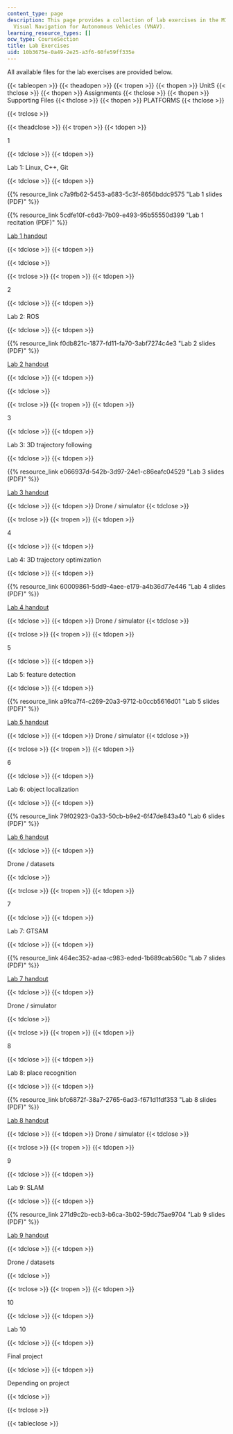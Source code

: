 ```yaml
---
content_type: page
description: This page provides a collection of lab exercises in the MIT course 16.485
  Visual Navigation for Autonomous Vehicles (VNAV).
learning_resource_types: []
ocw_type: CourseSection
title: Lab Exercises
uid: 10b3675e-0a49-2e25-a3f6-60fe59ff335e
---
```


All available files for the lab exercises are provided below.

{{< tableopen >}}
{{< theadopen >}}
{{< tropen >}}
{{< thopen >}}
UnitS
{{< thclose >}}
{{< thopen >}}
Assignments
{{< thclose >}}
{{< thopen >}}
Supporting Files
{{< thclose >}}
{{< thopen >}}
PLATFORMS
{{< thclose >}}

{{< trclose >}}

{{< theadclose >}}
{{< tropen >}}
{{< tdopen >}}


1


{{< tdclose >}}
{{< tdopen >}}


Lab 1: Linux, C++, Git


{{< tdclose >}}
{{< tdopen >}}


{{% resource_link c7a9fb62-5453-a683-5c3f-8656bddc9575 "Lab 1 slides (PDF)" %}}

{{% resource_link 5cdfe10f-c6d3-7b09-e493-95b55550d399 "Lab 1 recitation (PDF)" %}}

[Lab 1 handout](https://vnav.mit.edu/labs/lab1/)


{{< tdclose >}}
{{< tdopen >}}



{{< tdclose >}}

{{< trclose >}}
{{< tropen >}}
{{< tdopen >}}


2


{{< tdclose >}}
{{< tdopen >}}


Lab 2: ROS


{{< tdclose >}}
{{< tdopen >}}


{{% resource_link f0db821c-1877-fd11-fa70-3abf7274c4e3 "Lab 2 slides (PDF)" %}}

[Lab 2 handout](https://vnav.mit.edu/labs/lab2/)


{{< tdclose >}}
{{< tdopen >}}



{{< tdclose >}}

{{< trclose >}}
{{< tropen >}}
{{< tdopen >}}


3


{{< tdclose >}}
{{< tdopen >}}


Lab 3: 3D trajectory following


{{< tdclose >}}
{{< tdopen >}}


{{% resource_link e066937d-542b-3d97-24e1-c86eafc04529 "Lab 3 slides (PDF)" %}} 

[Lab 3 handout](https://vnav.mit.edu/labs/lab3/)


{{< tdclose >}}
{{< tdopen >}}
Drone / simulator
{{< tdclose >}}

{{< trclose >}}
{{< tropen >}}
{{< tdopen >}}


4


{{< tdclose >}}
{{< tdopen >}}


Lab 4: 3D trajectory optimization


{{< tdclose >}}
{{< tdopen >}}


{{% resource_link 60009861-5dd9-4aee-e179-a4b36d77e446 "Lab 4 slides (PDF)" %}}

[Lab 4 handout](https://vnav.mit.edu/labs/lab4/)


{{< tdclose >}}
{{< tdopen >}}
Drone / simulator
{{< tdclose >}}

{{< trclose >}}
{{< tropen >}}
{{< tdopen >}}


5


{{< tdclose >}}
{{< tdopen >}}


Lab 5: feature detection


{{< tdclose >}}
{{< tdopen >}}


{{% resource_link a9fca7f4-c269-20a3-9712-b0ccb5616d01 "Lab 5 slides (PDF)" %}}

[Lab 5 handout](https://vnav.mit.edu/labs/lab5/)


{{< tdclose >}}
{{< tdopen >}}
Drone / simulator
{{< tdclose >}}

{{< trclose >}}
{{< tropen >}}
{{< tdopen >}}


6


{{< tdclose >}}
{{< tdopen >}}


Lab 6: object localization


{{< tdclose >}}
{{< tdopen >}}


{{% resource_link 79f02923-0a33-50cb-b9e2-6f47de843a40 "Lab 6 slides (PDF)" %}}

[Lab 6 handout](https://vnav.mit.edu/labs/lab6/)


{{< tdclose >}}
{{< tdopen >}}


Drone / datasets


{{< tdclose >}}

{{< trclose >}}
{{< tropen >}}
{{< tdopen >}}


7


{{< tdclose >}}
{{< tdopen >}}


Lab 7: GTSAM


{{< tdclose >}}
{{< tdopen >}}


{{% resource_link 464ec352-adaa-c983-eded-1b689cab560c "Lab 7 slides (PDF)" %}}

[Lab 7 handout](https://vnav.mit.edu/labs/lab7/)


{{< tdclose >}}
{{< tdopen >}}


Drone / simulator


{{< tdclose >}}

{{< trclose >}}
{{< tropen >}}
{{< tdopen >}}


8


{{< tdclose >}}
{{< tdopen >}}


Lab 8: place recognition


{{< tdclose >}}
{{< tdopen >}}


{{% resource_link bfc6872f-38a7-2765-6ad3-f671d1fdf353 "Lab 8 slides (PDF)" %}}

[Lab 8 handout](https://vnav.mit.edu/labs/lab8/)


{{< tdclose >}}
{{< tdopen >}}
Drone / simulator
{{< tdclose >}}

{{< trclose >}}
{{< tropen >}}
{{< tdopen >}}


9


{{< tdclose >}}
{{< tdopen >}}


Lab 9: SLAM


{{< tdclose >}}
{{< tdopen >}}


{{% resource_link 271d9c2b-ecb3-b6ca-3b02-59dc75ae9704 "Lab 9 slides (PDF)" %}}

[Lab 9 handout](https://vnav.mit.edu/labs/lab9/)


{{< tdclose >}}
{{< tdopen >}}


Drone / datasets


{{< tdclose >}}

{{< trclose >}}
{{< tropen >}}
{{< tdopen >}}


10


{{< tdclose >}}
{{< tdopen >}}


Lab 10


{{< tdclose >}}
{{< tdopen >}}


Final project


{{< tdclose >}}
{{< tdopen >}}


Depending on project


{{< tdclose >}}

{{< trclose >}}

{{< tableclose >}}